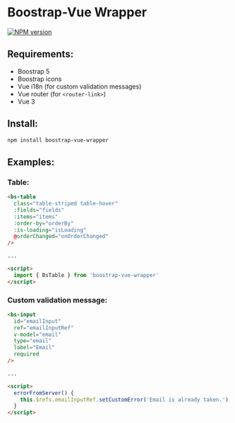 # Boostrap-Vue Wrapper

[![NPM version](https://img.shields.io/npm/v/boostrap-vue-wrapper.svg)](https://www.npmjs.com/package/boostrap-vue-wrapper)


## Requirements:
- Boostrap 5
- Boostrap icons
- Vue i18n (for custom validation messages)
- Vue router (for `<router-link>`)
- Vue 3

## Install:

```bash
npm install boostrap-vue-wrapper
```
## Examples:


### Table:

```html
<bs-table
  class="table-striped table-hover"
  :fields="fields"
  :items="items"
  :order-by="orderBy"
  :is-loading="isLoading"
  @orderChanged="onOrderChanged"
/>

...

<script>
  import { BsTable } from 'boostrap-vue-wrapper'
</script>
```

### Custom validation message:

```html
<bs-input
  id="emailInput"
  ref="emailInputRef"
  v-model="email"
  type="email"
  label="Email"
  required
/>

...

<script>
  errorFromServer() {
    this.$refs.emailInputRef.setCustomError('Email is already taken.')
  }
</script>
```

